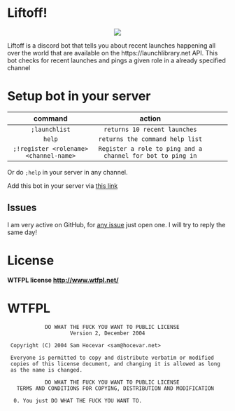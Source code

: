 # Liftoff!
<p align="center">
  <img src="https://cdn.glitch.com/project-avatar/b258934c-611d-4f93-ade5-432f5aff3851.png?1575996506463">
</p>
Liftoff is a discord bot that tells you about recent launches happening all over the world that are available on the 
https://launchlibrary.net API. This bot checks for recent launches and pings a given role in a already specified channel

# Setup bot in your server
|  command 	|  action 	|   	|  	|   	|
|:-:	|:-:	|:-:	|---	|---	|
|  `;launchlist` 	| `returns 10 recent launches`  	|   	|   	|   	|
|   `help`	|  `returns the command help list` 	|   	|   	|   	|
|  `;!register <rolename> <channel-name>` 	|  `Register a role to ping and a channel for bot to ping in` 	|   	|   	|   	|

Or do `;help` in your server in any channel. 

Add this bot in your server via [this link](https://discordapp.com/api/oauth2/authorize?client_id=646973093117558794&permissions=121856&scope=bot)

 ## Issues
I am very active on GitHub, for [any issue](https://github.com/Daksh14/Liftoff/labels) just open one. I will try to reply the same day!


# License

**WTFPL license http://www.wtfpl.net/**

# WTFPL

```
            DO WHAT THE FUCK YOU WANT TO PUBLIC LICENSE
                    Version 2, December 2004

 Copyright (C) 2004 Sam Hocevar <sam@hocevar.net>

 Everyone is permitted to copy and distribute verbatim or modified
 copies of this license document, and changing it is allowed as long
 as the name is changed.

            DO WHAT THE FUCK YOU WANT TO PUBLIC LICENSE
   TERMS AND CONDITIONS FOR COPYING, DISTRIBUTION AND MODIFICATION

  0. You just DO WHAT THE FUCK YOU WANT TO.
  ```
